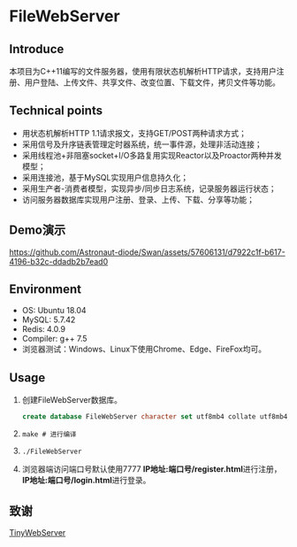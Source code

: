 # FileWebServer

## Introduce

本项目为C++11编写的文件服务器，使用有限状态机解析HTTP请求，支持用户注册、用户登陆、上传文件、共享文件、改变位置、下载文件，拷贝文件等功能。

## Technical points

- 用状态机解析HTTP 1.1请求报文，支持GET/POST两种请求方式；
- 采用信号及升序链表管理定时器系统，统一事件源，处理非活动连接；
- 采用线程池+非阻塞socket+I/O多路复用实现Reactor以及Proactor两种并发模型；
- 采用连接池，基于MySQL实现用户信息持久化；
- 采用生产者-消费者模型，实现异步/同步日志系统，记录服务器运行状态；
- 访问服务器数据库实现用户注册、登录、上传、下载、分享等功能；



## Demo演示
https://github.com/Astronaut-diode/Swan/assets/57606131/d7922c1f-b617-4196-b32c-ddadb2b7ead0



## Environment

- OS: Ubuntu 18.04
- MySQL: 5.7.42
- Redis: 4.0.9
- Compiler: g++ 7.5
- 浏览器测试：Windows、Linux下使用Chrome、Edge、FireFox均可。


## Usage


1. 创建FileWebServer数据库。

   ``` sql
   create database FileWebServer character set utf8mb4 collate utf8mb4_unicode_ci;
   ```

2. ``` shell
   make # 进行编译
   ```

3. ``` shell
   ./FileWebServer
   ```

8. 浏览器端访问端口号默认使用7777
   **IP地址:端口号/register.html**进行注册，**IP地址:端口号/login.html**进行登录。


## 致谢

[TinyWebServer](https://github.com/qinguoyi/TinyWebServer)

